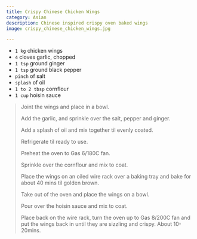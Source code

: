 ```yaml
---
title: Crispy Chinese Chicken Wings 
category: Asian
description: Chinese inspired crispy oven baked wings
image: crispy_chinese_chicken_wings.jpg

--- 
```


* `1 kg` chicken wings
* `4` cloves garlic, chopped
* `1 tsp` ground ginger
* `1 tsp` ground black pepper
* `pinch` of salt
* `splash` of oil
* `1 to 2 tbsp` cornflour
* `1 cup` hoisin sauce

> Joint the wings and place in a bowl.
>
> Add the garlic, and sprinkle over the salt, pepper and ginger.
>
> Add a splash of oil and mix together til evenly coated.
>
> Refrigerate til ready to use.
>
> Preheat the oven to Gas 6/180C fan.
>
> Sprinkle over the cornflour and mix to coat.
>
> Place the wings on an oiled wire rack over a baking tray and bake for about 40 mins til golden brown.
>
> Take out of the oven and place the wings on a bowl.
>
> Pour over the hoisin sauce and mix to coat.
>
> Place back on the wire rack, turn the oven up to Gas 8/200C fan and put the wings back in until they are sizzling and crispy. About 10-20mins.